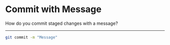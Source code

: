 # Commit with Message

How do you commit staged changes with a message?

---

```bash
git commit -m "Message"
```
